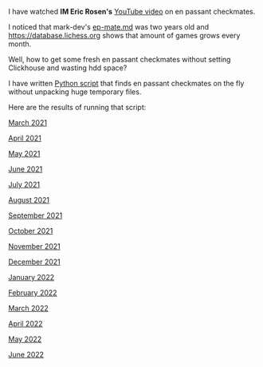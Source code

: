 
I have watched **IM Eric Rosen's** [YouTube video](https://www.youtube.com/watch?v=qKX3jVJ5J7E) on en passant checkmates.

I noticed that mark-dev's [ep-mate.md](https://github.com/mark-dev/chessfactory-hall-of-fame/blame/master/etc/docs/results/ep-mate.md) was two years old and https://database.lichess.org shows that amount of games grows every month.

Well, how to get some fresh en passant checkmates without setting Clickhouse and wasting hdd space?

I have written [Python script](en-passant.py) that finds en passant checkmates on the fly without unpacking huge temporary files.

Here are the results of running that script:

[March 2021](March-2021.adoc)

[April 2021](April-2021.adoc)

[May 2021](May-2021.adoc)

[June 2021](June-2021.adoc)

[July 2021](July-2021.adoc)

[August 2021](August-2021.adoc)

[September 2021](September-2021.adoc)

[October 2021](October-2021.adoc)

[November 2021](November-2021.adoc)

[December 2021](December-2021.adoc)

[January 2022](January-2022.adoc)

[February 2022](February-2022.adoc)

[March 2022](March-2022.adoc)

[April 2022](April-2022.adoc)

[May 2022](May-2022.adoc)

[June 2022](June-2022.adoc)
